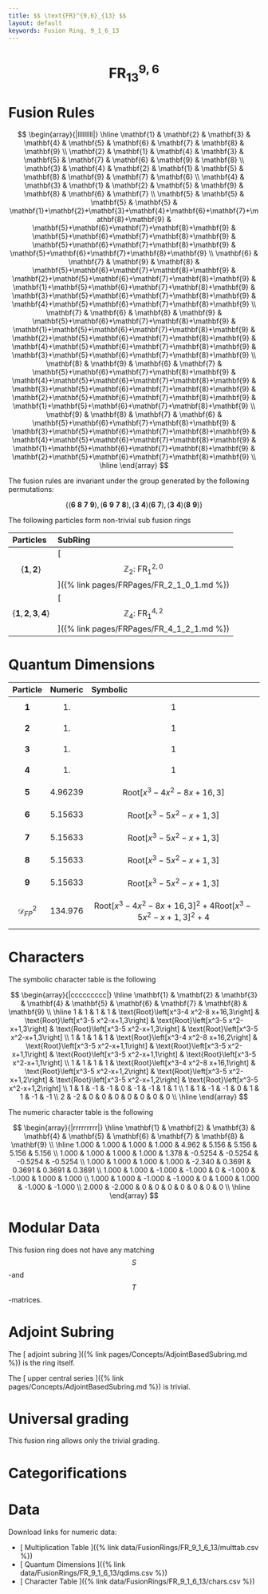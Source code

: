 ```yaml
---
title: $$ \text{FR}^{9,6}_{13} $$
layout: default
keywords: Fusion Ring, 9_1_6_13
---
```

# $$ \text{FR}^{9,6}_{13} $$


# Fusion Rules

$$
\begin{array}{|lllllllll|}
\hline
 \mathbf{1} & \mathbf{2} & \mathbf{3} & \mathbf{4} & \mathbf{5} & \mathbf{6} & \mathbf{7} & \mathbf{8} & \mathbf{9} \\
 \mathbf{2} & \mathbf{1} & \mathbf{4} & \mathbf{3} & \mathbf{5} & \mathbf{7} & \mathbf{6} & \mathbf{9} & \mathbf{8} \\
 \mathbf{3} & \mathbf{4} & \mathbf{2} & \mathbf{1} & \mathbf{5} & \mathbf{8} & \mathbf{9} & \mathbf{7} & \mathbf{6} \\
 \mathbf{4} & \mathbf{3} & \mathbf{1} & \mathbf{2} & \mathbf{5} & \mathbf{9} & \mathbf{8} & \mathbf{6} & \mathbf{7} \\
 \mathbf{5} & \mathbf{5} & \mathbf{5} & \mathbf{5} & \mathbf{1}+\mathbf{2}+\mathbf{3}+\mathbf{4}+\mathbf{6}+\mathbf{7}+\mathbf{8}+\mathbf{9} & \mathbf{5}+\mathbf{6}+\mathbf{7}+\mathbf{8}+\mathbf{9} & \mathbf{5}+\mathbf{6}+\mathbf{7}+\mathbf{8}+\mathbf{9} & \mathbf{5}+\mathbf{6}+\mathbf{7}+\mathbf{8}+\mathbf{9} & \mathbf{5}+\mathbf{6}+\mathbf{7}+\mathbf{8}+\mathbf{9} \\
 \mathbf{6} & \mathbf{7} & \mathbf{9} & \mathbf{8} & \mathbf{5}+\mathbf{6}+\mathbf{7}+\mathbf{8}+\mathbf{9} & \mathbf{2}+\mathbf{5}+\mathbf{6}+\mathbf{7}+\mathbf{8}+\mathbf{9} & \mathbf{1}+\mathbf{5}+\mathbf{6}+\mathbf{7}+\mathbf{8}+\mathbf{9} & \mathbf{3}+\mathbf{5}+\mathbf{6}+\mathbf{7}+\mathbf{8}+\mathbf{9} & \mathbf{4}+\mathbf{5}+\mathbf{6}+\mathbf{7}+\mathbf{8}+\mathbf{9} \\
 \mathbf{7} & \mathbf{6} & \mathbf{8} & \mathbf{9} & \mathbf{5}+\mathbf{6}+\mathbf{7}+\mathbf{8}+\mathbf{9} & \mathbf{1}+\mathbf{5}+\mathbf{6}+\mathbf{7}+\mathbf{8}+\mathbf{9} & \mathbf{2}+\mathbf{5}+\mathbf{6}+\mathbf{7}+\mathbf{8}+\mathbf{9} & \mathbf{4}+\mathbf{5}+\mathbf{6}+\mathbf{7}+\mathbf{8}+\mathbf{9} & \mathbf{3}+\mathbf{5}+\mathbf{6}+\mathbf{7}+\mathbf{8}+\mathbf{9} \\
 \mathbf{8} & \mathbf{9} & \mathbf{6} & \mathbf{7} & \mathbf{5}+\mathbf{6}+\mathbf{7}+\mathbf{8}+\mathbf{9} & \mathbf{4}+\mathbf{5}+\mathbf{6}+\mathbf{7}+\mathbf{8}+\mathbf{9} & \mathbf{3}+\mathbf{5}+\mathbf{6}+\mathbf{7}+\mathbf{8}+\mathbf{9} & \mathbf{2}+\mathbf{5}+\mathbf{6}+\mathbf{7}+\mathbf{8}+\mathbf{9} & \mathbf{1}+\mathbf{5}+\mathbf{6}+\mathbf{7}+\mathbf{8}+\mathbf{9} \\
 \mathbf{9} & \mathbf{8} & \mathbf{7} & \mathbf{6} & \mathbf{5}+\mathbf{6}+\mathbf{7}+\mathbf{8}+\mathbf{9} & \mathbf{3}+\mathbf{5}+\mathbf{6}+\mathbf{7}+\mathbf{8}+\mathbf{9} & \mathbf{4}+\mathbf{5}+\mathbf{6}+\mathbf{7}+\mathbf{8}+\mathbf{9} & \mathbf{1}+\mathbf{5}+\mathbf{6}+\mathbf{7}+\mathbf{8}+\mathbf{9} & \mathbf{2}+\mathbf{5}+\mathbf{6}+\mathbf{7}+\mathbf{8}+\mathbf{9} \\
\hline
\end{array}
$$


The fusion rules are invariant under the group generated by the following permutations:

$$ \{(\mathbf{6} \  \mathbf{8} \  \mathbf{7} \  \mathbf{9}), (\mathbf{6} \  \mathbf{9} \  \mathbf{7} \  \mathbf{8}), (\mathbf{3} \  \mathbf{4}) (\mathbf{6} \  \mathbf{7}), (\mathbf{3} \  \mathbf{4}) (\mathbf{8} \  \mathbf{9})\} $$


The following particles form non-trivial sub fusion rings

| Particles | SubRing |
| :------ | :------ |
| $$ \{\mathbf{1},\mathbf{2}\} $$ | [ $$ \mathbb{Z}_2:\ \text{FR}^{2,0}_{1} $$ ]({% link pages/FRPages/FR_2_1_0_1.md %}) |
| $$ \{\mathbf{1},\mathbf{2},\mathbf{3},\mathbf{4}\} $$ | [ $$ \mathbb{Z}_4:\ \text{FR}^{4,2}_{1} $$ ]({% link pages/FRPages/FR_4_1_2_1.md %}) |

# Quantum Dimensions

| Particle | Numeric | Symbolic |
| :------ | :------ | :------ |
| $$ \mathbf{1} $$ | $$ 1. $$ | $$ 1 $$ |
| $$ \mathbf{2} $$ | $$ 1. $$ | $$ 1 $$ |
| $$ \mathbf{3} $$ | $$ 1. $$ | $$ 1 $$ |
| $$ \mathbf{4} $$ | $$ 1. $$ | $$ 1 $$ |
| $$ \mathbf{5} $$ | $$ 4.96239 $$ | $$ \text{Root}\left[x^3-4 x^2-8 x+16,3\right] $$ |
| $$ \mathbf{6} $$ | $$ 5.15633 $$ | $$ \text{Root}\left[x^3-5 x^2-x+1,3\right] $$ |
| $$ \mathbf{7} $$ | $$ 5.15633 $$ | $$ \text{Root}\left[x^3-5 x^2-x+1,3\right] $$ |
| $$ \mathbf{8} $$ | $$ 5.15633 $$ | $$ \text{Root}\left[x^3-5 x^2-x+1,3\right] $$ |
| $$ \mathbf{9} $$ | $$ 5.15633 $$ | $$ \text{Root}\left[x^3-5 x^2-x+1,3\right] $$ |
| $$ \mathcal{D}_{FP}^2 $$ | $$ 134.976 $$ | $$ \text{Root}\left[x^3-4 x^2-8 x+16,3\right]^2+4 \text{Root}\left[x^3-5 x^2-x+1,3\right]^2+4 $$ |

# Characters

The symbolic character table is the following

$$
\begin{array}{|ccccccccc|}
\hline
 \mathbf{1} & \mathbf{2} & \mathbf{3} & \mathbf{4} & \mathbf{5} & \mathbf{6} & \mathbf{7} & \mathbf{8} & \mathbf{9} \\
\hline
 1 & 1 & 1 & 1 & \text{Root}\left[x^3-4 x^2-8 x+16,3\right] & \text{Root}\left[x^3-5 x^2-x+1,3\right] & \text{Root}\left[x^3-5 x^2-x+1,3\right] & \text{Root}\left[x^3-5 x^2-x+1,3\right] & \text{Root}\left[x^3-5 x^2-x+1,3\right] \\
 1 & 1 & 1 & 1 & \text{Root}\left[x^3-4 x^2-8 x+16,2\right] & \text{Root}\left[x^3-5 x^2-x+1,1\right] & \text{Root}\left[x^3-5 x^2-x+1,1\right] & \text{Root}\left[x^3-5 x^2-x+1,1\right] & \text{Root}\left[x^3-5 x^2-x+1,1\right] \\
 1 & 1 & 1 & 1 & \text{Root}\left[x^3-4 x^2-8 x+16,1\right] & \text{Root}\left[x^3-5 x^2-x+1,2\right] & \text{Root}\left[x^3-5 x^2-x+1,2\right] & \text{Root}\left[x^3-5 x^2-x+1,2\right] & \text{Root}\left[x^3-5 x^2-x+1,2\right] \\
 1 & 1 & -1 & -1 & 0 & -1 & -1 & 1 & 1 \\
 1 & 1 & -1 & -1 & 0 & 1 & 1 & -1 & -1 \\
 2 & -2 & 0 & 0 & 0 & 0 & 0 & 0 & 0 \\
\hline
\end{array}
$$

The numeric character table is the following

$$
\begin{array}{|rrrrrrrrr|}
\hline
 \mathbf{1} & \mathbf{2} & \mathbf{3} & \mathbf{4} & \mathbf{5} & \mathbf{6} & \mathbf{7} & \mathbf{8} & \mathbf{9} \\
\hline
 1.000 & 1.000 & 1.000 & 1.000 & 4.962 & 5.156 & 5.156 & 5.156 & 5.156 \\
 1.000 & 1.000 & 1.000 & 1.000 & 1.378 & -0.5254 & -0.5254 & -0.5254 & -0.5254 \\
 1.000 & 1.000 & 1.000 & 1.000 & -2.340 & 0.3691 & 0.3691 & 0.3691 & 0.3691 \\
 1.000 & 1.000 & -1.000 & -1.000 & 0 & -1.000 & -1.000 & 1.000 & 1.000 \\
 1.000 & 1.000 & -1.000 & -1.000 & 0 & 1.000 & 1.000 & -1.000 & -1.000 \\
 2.000 & -2.000 & 0 & 0 & 0 & 0 & 0 & 0 & 0 \\
\hline
\end{array}
$$

# Modular Data

This fusion ring does not have any matching $$ S $$-and $$ T $$-matrices.

# Adjoint Subring

The [ adjoint subring ]({% link pages/Concepts/AdjointBasedSubring.md %}) is the ring itself.

The [ upper central series ]({% link pages/Concepts/AdjointBasedSubring.md %}) is trivial.

# Universal grading

This fusion ring allows only the trivial grading.

# Categorifications



# Data

Download links for numeric data:

* [ Multiplication Table ]({% link data/FusionRings/FR_9_1_6_13/multtab.csv %})
* [ Quantum Dimensions ]({% link data/FusionRings/FR_9_1_6_13/qdims.csv %})
* [ Character Table ]({% link data/FusionRings/FR_9_1_6_13/chars.csv %})